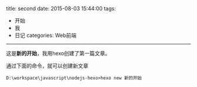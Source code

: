 title: second
date: 2015-08-03 15:44:00
tags:
- 开始
- 我
- 日记
categories: Web前端
---

这是**新的开始**，我用hexo创建了第一篇文章。

通过下面的命令，就可以创建新文章
```{bash}
D:\workspace\javascript\nodejs-hexo>hexo new 新的开始
